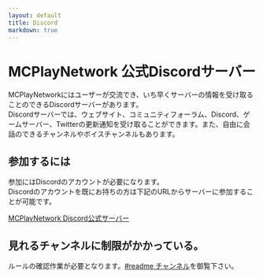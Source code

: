 ```yaml
---
layout: default
title: Discord
markdown: true
---
```


# MCPlayNetwork 公式Discordサーバー

MCPlayNetworkにはユーザーが交流でき、いち早くサーバーの情報を受け取ることのできるDiscordサーバーがあります。  
Discordサーバーでは、ウェブサイト、コミュニティフォーラム、Discord、ゲームサーバー、Twitterの更新通知を受け取ることができます。また、自由に会話のできるチャンネルやボイスチャンネルもあります。

## 参加するには

参加にはDiscordのアカウントが必要になります。  
Discordのアカウントを既にお持ちの方は下記のURLからサーバーに参加することが可能です。  

[MCPlayNetwork Discord公式サーバー](https://discordapp.com/invite/2eTyNwU)

## 見れるチャンネルに制限がかかっている。

ルールの確認作業が必要となります。[#readme チャンネル](https://discordapp.com/channels/240809728400162817/582483267110961173/583970741851258900)を御覧下さい。  